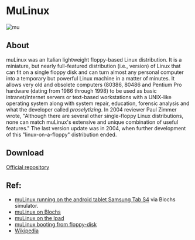 # MuLinux

![mu](http://micheleandreoli.org/public/Software/mulinux/mu/img/mulinux3.gif) <br>
## About
muLinux was an Italian  lightweight floppy-based Linux distribution.
It is a miniature, but nearly full-featured distribution (i.e., version) of Linux that can fit on a single floppy disk and can turn almost any personal computer into a temporary but powerful Linux machine in a matter of minutes. It allows very old and obsolete computers (80386, 80486 and Pentium Pro hardware (dating from 1986 through 1998) to be used as basic intranet/Internet servers or text-based workstations with a UNIX-like operating system along with system repair, education, forensic analysis and what the developer called *proselytizing*. In 2004 reviewer Paul Zimmer wrote, "Although there are several other single-floppy Linux distributions, none can match muLinux's extensive and unique combination of useful features." The last version update was in 2004, when further development of this "linux-on-a-floppy" distribution ended.

## Download
[Official repository](http://micheleandreoli.org/public/Software/mulinux/mu/iso/)

## Ref:
- [muLinux running on the android tablet Samsung Tab S4](https://youtu.be/aqAjbU97La0) via Blochs simulator.
- [muLinux on Blochs](https://youtu.be/1PDdkr9kT2k)
- [muLinux on the Ipad ](https://youtu.be/z0De7r21pBU)
- [muLinux booting from floppy-disk](https://youtu.be/pSw6q-g_3Xs)
- [Wikipedia](https://en.wikipedia.org/wiki/MuLinux)
